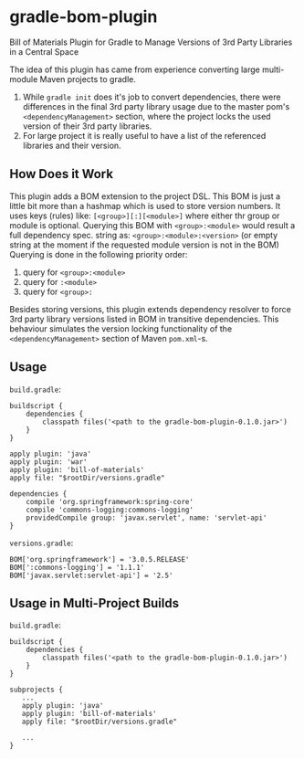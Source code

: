 gradle-bom-plugin
=================

Bill of Materials Plugin for Gradle to Manage Versions of 3rd Party Libraries
in a Central Space

The idea of this plugin has came from experience converting large multi-module
Maven projects to gradle.

1. While `gradle init` does it's job to convert dependencies, there were 
   differences in the final 3rd party library usage due to the master pom's
   `<dependencyManagement>` section, where the project locks the used version of their
   3rd party libraries.
2. For large project it is really useful to have a list of the referenced 
   libraries and their version.

How Does it Work
----------------
This plugin adds a BOM extension to the project DSL. This BOM is just a little bit more than a hashmap which is used to store version numbers. It uses keys (rules) like: `[<group>][:][<module>]` where either thr group or module is optional.
Querying this BOM with `<group>:<module>` would result a full dependency spec. string as: `<group>:<module>:<version>` (or empty string at the moment if the requested module version is not in the BOM)
Querying is done in the following priority order:

1. query for `<group>:<module>`
2. query for `:<module>`
3. query for `<group>:`

Besides storing versions, this plugin extends dependency resolver to force 3rd party library versions listed in BOM in transitive dependencies. This behaviour simulates the version locking functionality of the `<dependencyManagement>` section of Maven `pom.xml`-s.

Usage
-----
`build.gradle`:
```
buildscript {
    dependencies {
        classpath files('<path to the gradle-bom-plugin-0.1.0.jar>')
    }
}

apply plugin: 'java'
apply plugin: 'war'
apply plugin: 'bill-of-materials'
apply file: "$rootDir/versions.gradle"

dependencies {
    compile 'org.springframework:spring-core'
    compile 'commons-logging:commons-logging'
    providedCompile group: 'javax.servlet', name: 'servlet-api'
}
```
`versions.gradle`:
```
BOM['org.springframework'] = '3.0.5.RELEASE'
BOM[':commons-logging'] = '1.1.1'
BOM['javax.servlet:servlet-api'] = '2.5'
```

Usage in Multi-Project Builds
-----------------------------
`build.gradle`:
```
buildscript {
    dependencies {
        classpath files('<path to the gradle-bom-plugin-0.1.0.jar>')
    }
}

subprojects {
   ...
   apply plugin: 'java'
   apply plugin: 'bill-of-materials'
   apply file: "$rootDir/versions.gradle"
   
   ...
}
```
